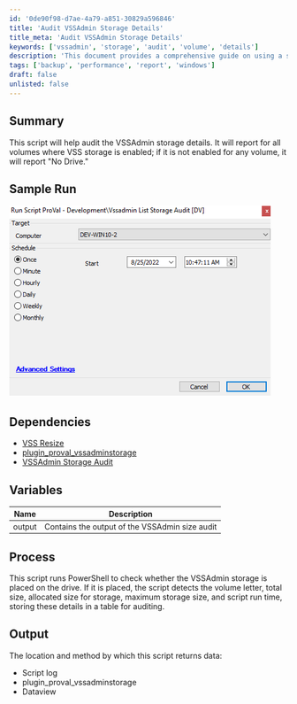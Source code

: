 ```yaml
---
id: '0de90f98-d7ae-4a79-a851-30829a596846'
title: 'Audit VSSAdmin Storage Details'
title_meta: 'Audit VSSAdmin Storage Details'
keywords: ['vssadmin', 'storage', 'audit', 'volume', 'details']
description: 'This document provides a comprehensive guide on using a script to audit VSSAdmin storage details across all volumes. It identifies whether VSS storage is enabled and reports relevant information for volumes with enabled storage, while also indicating if no storage is configured for any volume.'
tags: ['backup', 'performance', 'report', 'windows']
draft: false
unlisted: false
---
```


## Summary

This script will help audit the VSSAdmin storage details. It will report for all volumes where VSS storage is enabled; if it is not enabled for any volume, it will report "No Drive."

## Sample Run

![Sample Run](../../../static/img/Vssadmin-List-Storage-Audit/image_1.png)

## Dependencies

- [VSS Resize](<./VSS Resize.md>)  
- [plugin_proval_vssadminstorage](<../tables/plugin_proval_vssadminstorage.md>)  
- [VSSAdmin Storage Audit](<../dataviews/VSSAdmin Storage Audit.md>)  

## Variables

| Name   | Description                               |
|--------|-------------------------------------------|
| output | Contains the output of the VSSAdmin size audit |

## Process

This script runs PowerShell to check whether the VSSAdmin storage is placed on the drive. If it is placed, the script detects the volume letter, total size, allocated size for storage, maximum storage size, and script run time, storing these details in a table for auditing.

## Output

The location and method by which this script returns data:

- Script log
- plugin_proval_vssadminstorage
- Dataview

